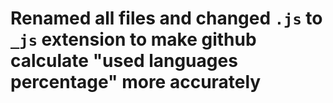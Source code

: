 # Renamed all files and changed `.js` to `_js` extension to make github calculate "used languages percentage" more accurately
